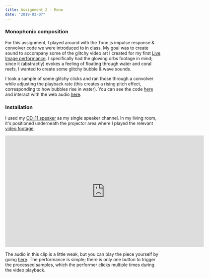 ```yaml
---
title: Assignment 2 - Mono
date: "2019-03-07"
---
```


### Monophonic composition

For this assignment, I played around with the Tone.js impulse response & convolver code we were introduced to in class. My goal was to create sound to accompany some of the glitchy video art I created for my first [Live Image performance](../../live-image-processing-performance/week-5). I specifically had the glowing orbs footage in mind; since it (abstractly) evokes a feeling of floating through water and coral reefs, I wanted to create some glitchy bubble & wave sounds.

I took a sample of some glitchy clicks and ran those through a convolver while adjusting the playback rate (this creates a rising pitch effect, corresponding to how bubbles rise in water). You can see the code [here](https://github.com/adidahiya/website/blob/develop/src/pages/projects/sound-in-space/mono.tsx) and interact with the web audio [here](/projects/sound-in-space/mono).

### Installation

I used my [OD-11 speaker](https://www.teenageengineering.com/products/od-11) as my single speaker channel. In my living room, it's positioned underneath the projector area where I played the relevant [video footage](https://vimeo.com/320426987).

<iframe src="https://player.vimeo.com/video/325973518?loop=1&title=0&byline=0&portrait=0" width="640" height="360" frameborder="0" webkitallowfullscreen mozallowfullscreen allowfullscreen></iframe>

The audio in this clip is a little weak, but you can play the piece yourself by going [here](/projects/sound-in-space/mono). The performance is simple; there is only one button to trigger the processed samples, which the performer clicks multiple times during the video playback.
